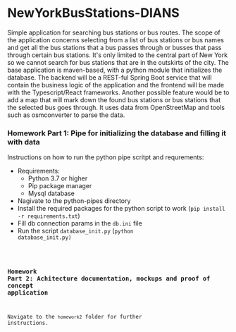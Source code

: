 # NewYorkBusStations-DIANS
Simple application for searching bus stations or bus routes. The scope of the application concerns selecting from a list of bus stations or bus names and get all the bus stations that a bus passes through or busses that pass through certain bus stations. It's only limited to the central part of New York so we cannot search for bus stations that are in the outskirts of the city. The base application is maven-based, with a python module that initializes the database. The backend will be a REST-ful Spring Boot service that will contain the business logic of the application and the frontend will be made with the Typescript/React frameworks. Another possible feature would be to add a map that will mark down the found bus stations or bus stations that the selected bus goes through. It uses data from OpenStreetMap and tools such as osmconverter to parse the data. 

### Homework Part 1: Pipe for initializing the database and filling it with data

Instructions on how to run the python pipe scritpt and requrements:
- Requirements:
  - Python 3.7 or higher
  - Pip package manager
  - Mysql database
- Nagivate to the python-pipes directory
- Install the required packages for the python script to work (<code>pip install -r requirements.txt</code>)
- Fill db connection params in the <code>db.ini</code> file
- Run the script <code>database_init.py</code> (<code>python database_init.py)

### Homework Part 2: Achitecture documentation, mockups and proof of concept application

Navigate to the `homework2` folder for further instructions.
